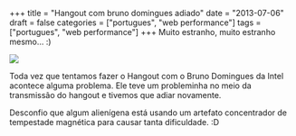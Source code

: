 +++
title = "Hangout com bruno domingues adiado"
date = "2013-07-06"
draft = false
categories = ["portugues", "web performance"]
tags = ["portugues", "web performance"]
+++
Muito estranho, muito estranho mesmo… :)

![](/images/51514_houston-we-have-a-problem1.jpg)

Toda vez que tentamos fazer o Hangout com o Bruno Domingues da Intel
acontece alguma problema. Ele teve um probleminha no meio da transmissão
do hangout e tivemos que adiar novamente.

Desconfio que algum alienígena está usando um artefato concentrador de
tempestade magnética para causar tanta dificuldade. :D
